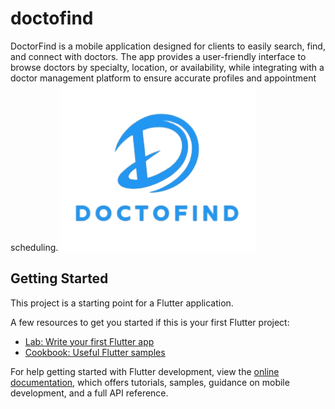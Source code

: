 # doctofind

DoctorFind is a mobile application designed for clients to easily search, find, and connect with doctors. The app provides a user-friendly interface to browse doctors by specialty, location, or availability, while integrating with a doctor management platform to ensure accurate profiles and appointment scheduling.
 ![Alt text](images/doctofind4.png)  
## Getting Started

This project is a starting point for a Flutter application.

A few resources to get you started if this is your first Flutter project:

- [Lab: Write your first Flutter app](https://docs.flutter.dev/get-started/codelab)
- [Cookbook: Useful Flutter samples](https://docs.flutter.dev/cookbook)

For help getting started with Flutter development, view the
[online documentation](https://docs.flutter.dev/), which offers tutorials,
samples, guidance on mobile development, and a full API reference.



